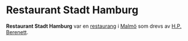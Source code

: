 # Restaurant Stadt Hamburg

**Restaurant Stadt Hamburg** var en [restaurang](restaurang.md) i [Malmö](Malmö.md) som drevs av [H.P. Berenett](H.P.%20Berenett.md).
